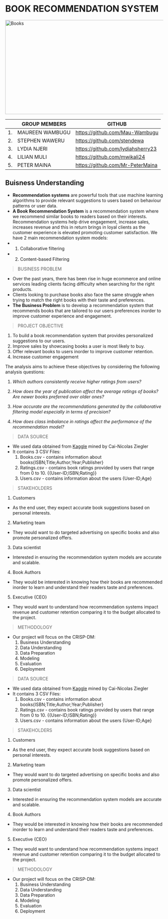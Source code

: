 # BOOK RECOMMENDATION SYSTEM

<img src="Images/books.jpg" alt="Books" width="700" height = "300"/>

| | GROUP MEMBERS | GITHUB | 
| --- | --- | --- |
| 1. | MAUREEN WAMBUGU | https://github.com/Mau-Wambugu |
| 2. | STEPHEN WAWERU | https://github.com/stendewa|
| 3. | LYDIA NJERI | https://github.com/lydiahsherry23 |
| 4. | LILIAN MULI | https://github.com/mwikali24 |
| 5. | PETER MAINA | https://github.com/Mr-PeterMaina |

## Buisness Understanding
* **Recommendation systems** are powerful tools that use machine learning algorithms to provide relevant suggestions to users based on behaviour patterns or user data.
* **A Book Recommendation System** is a recommendation system where we recommend similar books to readers based on their interests.
Recommendation systems help drive engagement, increase sales, increases revenue and this in return brings in loyal clients as the customer experience is elevated promoting customer satisfaction.
We have 2 main recommendation system models:
* 1. Collaborative filtering
* 2. Content-based Filtering

> BUSINESS PROBLEM  
* Over the past years, there has been rise in huge ecommerce and online services leading clients facing difficulty when searching for the right products.
* Clients looking to purchase books also face the same struggle when trying to match the right books with their taste and preferences.
* **The Business Problem** is to develop a recommendation system that recommends books that are tailored to our users preferences inorder to improve customer experience and engagement.
> PROJECT OBJECTIVE
1. To build a book recommendation system that provides personalized suggestions to our users.
2. Improve sales by showcasing books a user is most likely to buy.
3. Offer relevant books to users inorder to improve customer retention.
4. Increase customer engagement

The analysis aims to achieve these objectives by considering the following analysis questions:

1. *Which authors consistently receive higher ratings from users?*

2. *How does the year of publication affect the average ratings of books? Are newer books preferred over older ones?*

3. *How accurate are the recommendations generated by the collaborative filtering model especially in terms of precision?*

4. *How does class imbalance in ratings affect the performance of the recommendation model?*


> DATA SOURCE   
* We used data obtained from [Kaggle]("https://www.kaggle.com/datasets/somnambwl/bookcrossing-dataset/data") mined by Cai-Nicolas Ziegler
* It contains 3 CSV Files:
    1. Books.csv - contains information about books{ISBN;Title;Author;Year;Publisher}
    2. Ratings.csv - contains book ratings provided by users  that range from 0 to 10. {{User-ID;ISBN;Rating}}
    3. Users.csv - contains information about the users {User-ID;Age}
> STAKEHOLDERS
1. Customers
* As the end user, they expect accurate book suggestions based on personal interests.
2. Marketing team
* They would want to do targeted advertising on specific books and also promote personalized offers.
3. Data scientist
* Interested in ensuring the recommendation system models are accurate and scalable.
4. Book Authors
* They would be interested in knowing how their books are recommended inorder to learn and understand their readers taste and preferences.
5. Executive {CEO}
* They would want to understand how recommendation systems impact revenue and customer retention comparing it to the budget allocated to the project.
> METHODOLOGY
* Our project will focus on the CRISP-DM:  
    1. Business Understanding
    2. Data Understanding
    3. Data Preparation
    4. Modeling
    5. Evaluation
    6. Deployment
> DATA SOURCE   
* We used data obtained from [Kaggle]("https://www.kaggle.com/datasets/somnambwl/bookcrossing-dataset/data") mined by Cai-Nicolas Ziegler
* It contains 3 CSV Files:
    1. Books.csv - contains information about books{ISBN;Title;Author;Year;Publisher}
    2. Ratings.csv - contains book ratings provided by users  that range from 0 to 10. {{User-ID;ISBN;Rating}}
    3. Users.csv - contains information about the users {User-ID;Age}
> STAKEHOLDERS
1. Customers
* As the end user, they expect accurate book suggestions based on personal interests.
2. Marketing team
* They would want to do targeted advertising on specific books and also promote personalized offers.
3. Data scientist
* Interested in ensuring the recommendation system models are accurate and scalable.
4. Book Authors
* They would be interested in knowing how their books are recommended inorder to learn and understand their readers taste and preferences.
5. Executive {CEO}
* They would want to understand how recommendation systems impact revenue and customer retention comparing it to the budget allocated to the project.
> METHODOLOGY
* Our project will focus on the CRISP-DM:  
    1. Business Understanding
    2. Data Understanding
    3. Data Preparation
    4. Modeling
    5. Evaluation
    6. Deployment
